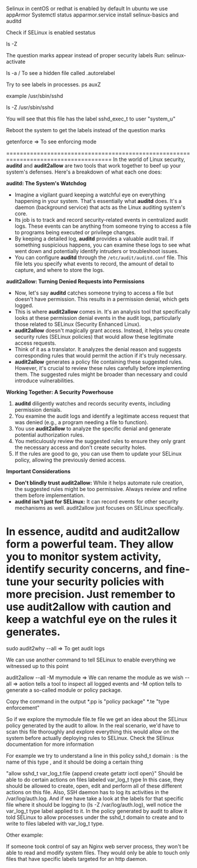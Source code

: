 Selinux in centOS or redhat is enabled by default
In ubuntu we use appArmor
Systemctl status apparmor.service
install selinux-basics and auditd

Check if SELinux is enabled
sestatus

ls -Z

The question marks appear instead of proper security labels
Run:
selinux-activate

ls -a /
To see a hidden file called .autorelabel

Try to see labels in processes.
ps auxZ

example
/usr/sbin/sshd

ls -Z /usr/sbin/sshd

You will see that this file has the label sshd_exec_t to user "system_u"

Reboot the system to get the labels instead of the question marks

getenforce => To see enforcing mode 

=====================================================================================
In the world of Linux security,  **auditd** and **audit2allow** are two tools that work together to beef up your system's defenses. Here's a breakdown of what each one does:

**auditd: The System's Watchdog**

* Imagine a vigilant guard keeping a watchful eye on everything happening in your system. That's essentially what **auditd** does. 
It's a daemon (background service) that acts as the Linux auditing system's core.
* Its job is to track and record security-related events in centralized audit logs.
 These events can be anything from someone trying to access a file to programs being executed or privilege changes.
* By keeping a detailed log, **auditd** provides a valuable audit trail. 
If something suspicious happens, you can examine these logs to see what went down and potentially identify intruders or troubleshoot issues.
* You can configure **auditd** through the `/etc/audit/auditd.conf` file. 
This file lets you specify what events to record, the amount of detail to capture, and where to store the logs.

**audit2allow: Turning Denied Requests into Permissions**

* Now, let's say **auditd** catches someone trying to access a file but doesn't have permission. 
This results in a permission denial, which gets logged.
* This is where **audit2allow** comes in. 
It's an analysis tool that specifically looks at these permission denial events in the audit logs, particularly those related to SELinux (Security Enhanced Linux).
* **audit2allow** doesn't magically grant access. Instead, it helps you create security rules (SELinux policies) that would allow these legitimate access requests. 
* Think of it as a translator. It analyzes the denial reason and suggests corresponding rules that would permit the action if it's truly necessary.
* **audit2allow** generates a policy file containing these suggested rules. However, it's crucial to review these rules carefully before implementing them.  The suggested rules might be broader than necessary and could introduce vulnerabilities. 

**Working Together: A Security Powerhouse**

1. **auditd** diligently watches and records security events, including permission denials.
2. You examine the audit logs and identify a legitimate access request that was denied (e.g., a program needing a file to function).
3. You use **audit2allow** to analyze the specific denial and generate potential authorization rules.
4. You meticulously review the suggested rules to ensure they only grant the necessary access and don't create security holes.
5. If the rules are good to go, you can use them to update your SELinux policy, allowing the previously denied access.

**Important Considerations**

* **Don't blindly trust audit2allow:** While it helps automate rule creation, the suggested rules might be too permissive.
 Always review and refine them before implementation.
* **auditd isn't just for SELinux:** It can record events for other security mechanisms as well. audit2allow just focuses on SELinux specifically.

**In essence, auditd and audit2allow form a powerful team. They allow you to monitor system activity, identify security concerns, and fine-tune your security policies with more precision.** Just remember to use audit2allow with caution and keep a watchful eye on the rules it generates.
=================================================================================================================================
sudo audit2why --all => To get audit logs

We can use another command to tell SELinux to enable everything we witnessed up to this point

audit2allow --all -M mymodule => We can rename the module as we wish
--all => aotion tells a tool to inspect all logged events and -M option tells to generate a so-called module or policy package.

Copy the command in the output
*.pp is "policy package"
*.te "type enforcement"

So if we explore the mymodule file.te file we get an idea about the SELinux policy generated by the audit to allow.
In the real scenario, we'd have to scan this file thoroughly and explore everything this would allow on the system before actually deploying rules to SELinux.
Check the SElinux documentation for more information

For example we try to understand a line in this policy
sshd_t domain : is the name of this type , and it should be doing a certain thing

"allow sshd_t var_log_t:file {append create getattr ioctl open}" Should be able to do certain actions on files labeled var_log_t type
In this case, they should be allowed to create, open, edit and perform all of these different actions on this file.
Also, SSH daemon has to log its activities in the /var/log/auth.log.
And if we have take a look at the labels for that specific file where it should be logging to (ls -Z /var/log/auth.log), well notice the var_log_t type label applied to it.
In the policy generated by audit to allow it told SELinux to allow processes under the sshd_t domain to create and to write to files labeled with var_log_t type.

Other example:

If someone took control of say an Nginx web server process, they won't be able to read and modify system files.
They would only be able to touch only files that have specific labels targeted for an http daemon.
